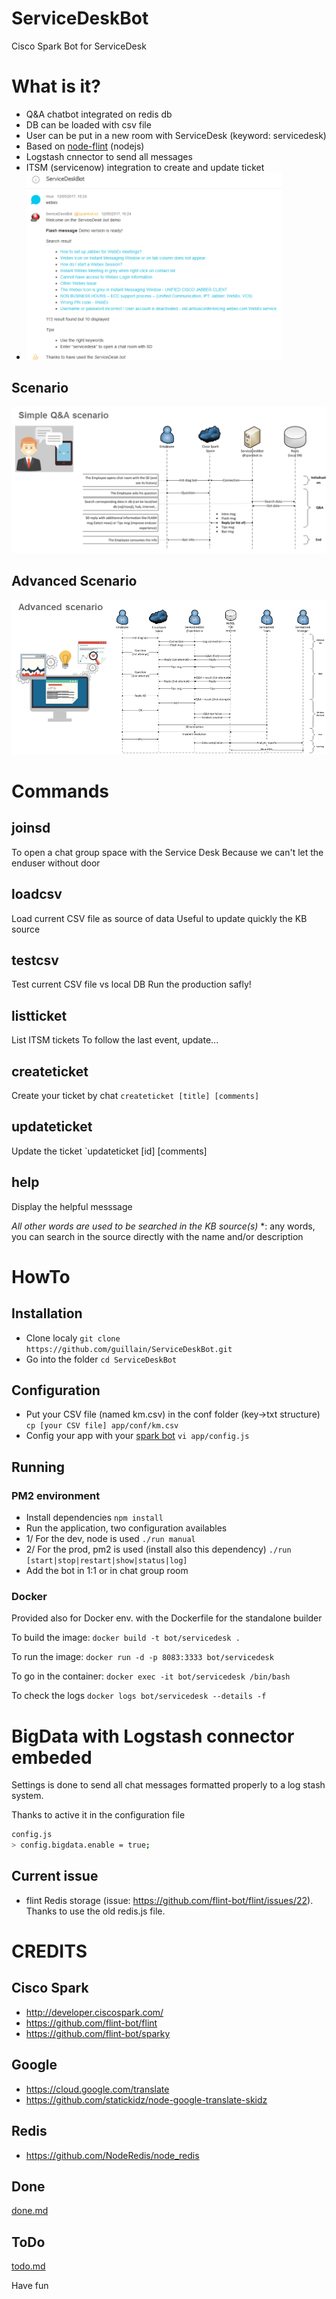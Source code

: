 # ServiceDeskBot
Cisco Spark Bot for ServiceDesk

# What is it?
* Q&A chatbot integrated on redis db
* DB can be loaded with csv file
* User can be put in a new room with ServiceDesk (keyword: servicedesk)
* Based on [node-flint](https://github.com/flint-bot/flint) (nodejs)
* Logstash cnnector to send all messages
* ITSM (servicenow) integration to create and update ticket
* <img src="doc/chatbot.png" height="300px">

## Scenario
![](doc/workflow.png)

## Advanced Scenario
![](doc/workflow_adv.png)

# Commands
## joinsd
To open a chat group space with the Service Desk
Because we can't let the enduser without door

## loadcsv
Load current CSV file as source of data
Useful to update quickly the KB source

## testcsv
Test current CSV file vs local DB
Run the production safly!

## listticket
List ITSM tickets
To follow the last event, update...

## createticket
Create your ticket by chat
`createticket [title] [comments]`

## updateticket
Update the ticket
`updateticket [id] [comments]

## help
Display the helpful messsage


*All other words are used to be searched in the KB source(s)*
*: any words, you can search in the source directly with the name and/or description


# HowTo

## Installation
* Clone localy
`git clone https://github.com/guillain/ServiceDeskBot.git`
* Go into the folder
`cd ServiceDeskBot`

## Configuration
* Put your CSV file (named km.csv) in the conf folder (key->txt structure)
`cp [your CSV file] app/conf/km.csv`
* Config your app with your [spark bot](https://developer.ciscospark.com/apps.html)
`vi app/config.js`

## Running

### PM2 environment

* Install dependencies
`npm install`
* Run the application, two configuration availables
* 1/ For the dev, node is used
`./run manual`
* 2/ For the prod, pm2 is used (install also this dependency)
`./run [start|stop|restart|show|status|log]`
* Add the bot in 1:1 or in chat group room

### Docker
Provided also for Docker env. with the Dockerfile for the standalone builder

To build the image:
`docker build -t bot/servicedesk .`

To run the image:
`docker run -d -p 8083:3333 bot/servicedesk`

To go in the container:
`docker exec -it bot/servicedesk /bin/bash`

To check the logs
`docker logs bot/servicedesk --details -f`

# BigData with Logstash connector embeded
Settings is done to send all chat messages formatted properly to a log stash system.

Thanks to active it in the configuration file
```bash
config.js
> config.bigdata.enable = true;
```

## Current issue
* flint Redis storage (issue: https://github.com/flint-bot/flint/issues/22). Thanks to use the old redis.js file.

# CREDITS

## Cisco Spark
* http://developer.ciscospark.com/
* https://github.com/flint-bot/flint
* https://github.com/flint-bot/sparky

## Google
* https://cloud.google.com/translate
* https://github.com/statickidz/node-google-translate-skidz

## Redis
* https://github.com/NodeRedis/node_redis

## Done
[done.md](doc/done.md)

## ToDo
[todo.md](doc/todo.md)

Have fun
